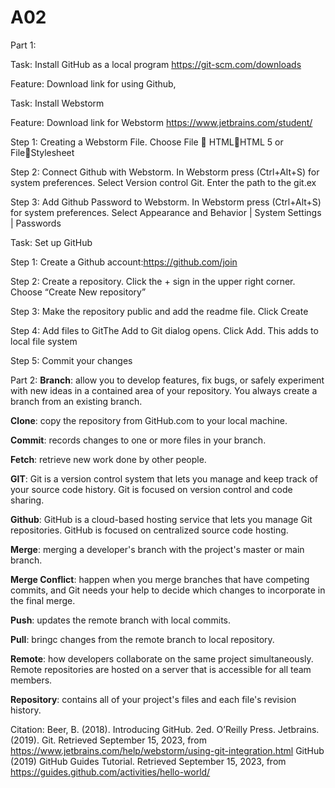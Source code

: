 # A02
Part 1: 

Task: Install GitHub as a local program https://git-scm.com/downloads

Feature: Download link for using Github, 

Task: Install Webstorm

Feature: Download link for Webstorm https://www.jetbrains.com/student/

Step 1: Creating a Webstorm File. Choose File  HTMLHTML 5 or FileStylesheet

Step 2: Connect Github with Webstorm. In Webstorm press (Ctrl+Alt+S) for system preferences. Select Version control Git. Enter the path to the git.ex

Step 3: Add Github Password to Webstorm. In Webstorm press (Ctrl+Alt+S) for system preferences. Select Appearance and Behavior | System Settings | Passwords

Task: Set up GitHub

Step 1: Create a Github account:https://github.com/join

Step 2: Create a repository. Click the + sign in the upper right corner. Choose “Create New repository”

Step 3: Make the repository public and add the readme file. Click Create

Step 4: Add files to GitThe Add to Git dialog opens. Click Add. This adds to local file system

Step 5: Commit your changes 


Part 2: 
**Branch**: allow you to develop features, fix bugs, or safely experiment with new ideas in a contained area of your repository. You always create a branch from an existing branch. 

**Clone**: copy the repository from GitHub.com to your local machine.

**Commit**: records changes to one or more files in your branch. 

**Fetch**: retrieve new work done by other people.

**GIT**: Git is a version control system that lets you manage and keep track of your source code history. Git is focused on version control and code sharing. 

**Github**: GitHub is a cloud-based hosting service that lets you manage Git repositories. GitHub is focused on centralized source code hosting.

**Merge**: merging a developer's branch with the project's master or main branch. 

**Merge Conflict**: happen when you merge branches that have competing commits, and Git needs your help to decide which changes to incorporate in the final merge.

**Push**: updates the remote branch with local commits.

**Pull**: bringc changes from the remote branch to local repository.

**Remote**: how developers collaborate on the same project simultaneously. Remote repositories are hosted on a server that is accessible for all team members.

**Repository**: contains all of your project's files and each file's revision history.

Citation: 
Beer, B. (2018). Introducing GitHub. 2ed. O’Reilly Press.
Jetbrains. (2019). Git. Retrieved September 15, 2023, from
https://www.jetbrains.com/help/webstorm/using-git-integration.html
GitHub (2019) GitHub Guides Tutorial. Retrieved September 15, 2023, from
https://guides.github.com/activities/hello-world/
